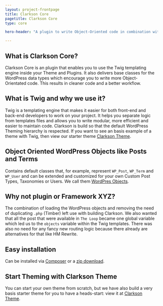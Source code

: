 ```yaml
---
layout: project-frontpage
title: Clarkson Core
pagetitle: Clarkson Core
type: core

hero-header: "A plugin to write Object-Oriented code in combination with the Twig templating engine while keeping the WordPress Way of working in mind."

---
```



## What is Clarkson Core?
Clarkson Core is an plugin that enables you to use the Twig templating engine inside your Theme and Plugins. It also delivers base classes for the WordPress data types which encourage you to write more Object-Orientated code. This results in cleaner code and a better workflow.

## What is Twig and why we use it?

Twig is a templating engine that makes it easier for both front-end and back-end developers to work on your project. It helps you separate logic from templates files and allows you to write modular, more efficient and easier to maintain code.
Clarkson is build so that the default WordPress Theming hierarchy is respected. If you want to see an basis example of a theme with Twig, then view our starter theme [Clarkson Theme](/theme/). 

## Object Oriented WordPress Objects like Posts and Terms

Contains default classes that, for example, represent `WP_Post`, `WP_Term` and `WP_User` and can be extended and customized for your own Custom Post Types, Taxonomies or Users. We call them [WordPres Objects](http://wp-clarkson.com/core/docs/wordpress-objects.html).

## Why not plugin or Framework XYZ?
The combination of loading the WordPress objects and removing the need of duplicating `.php` (Timber) left use with building Clarkson. We also wanted that all the post that were available in `The Loop` became one global variable which led us to the `objects` variable within the Twig templates. There was also no need for any fancy new routing logic because there already are alternatives for that like HM Rewrite.

## Easy installation
Can be installed via [Composer](/core/docs#composer) or a [zip download](/core/docs#quick-download).

## Start Theming with Clarkson Theme
You can start your own theme from scratch, but we have also build a very basis starter theme for you to have a heads-start:  view it at [Clarkson Theme](/theme/).
